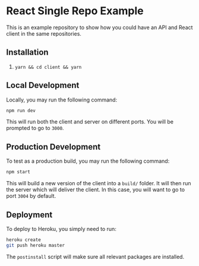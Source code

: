 # React Single Repo Example

This is an example repository to show how you could have an API and React client in the same repositories.

## Installation

1. `yarn && cd client && yarn`

## Local Development

Locally, you may run the following command:

```bash
npm run dev
```

This will run both the client and server on different ports. You will be prompted to go to `3000`.

## Production Development

To test as a production build, you may run the following command:

```bash
npm start
```

This will build a new version of the client into a `build/` folder. It will then run the server which will deliver the client. In this case, you will want to go to port `3004` by default.

## Deployment

To deploy to Heroku, you simply need to run:

```bash
heroku create
git push heroku master
```

The `postinstall` script will make sure all relevant packages are installed.
